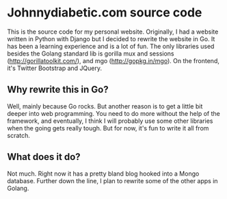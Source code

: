 # Johnnydiabetic.com source code

This is the source code for my personal website. Originally, I had a website written in Python with Django
but I decided to rewrite the website in Go. It has been a learning experience and is a lot of fun.
The only libraries used besides the Golang standard lib is gorilla mux and sessions (http://gorillatoolkit.com/), and 
mgo (http://gopkg.in/mgo). On the frontend, it's Twitter Bootstrap and JQuery.

## Why rewrite this in Go?
Well, mainly because Go rocks. But another reason is to get a little bit deeper into web programming. You
need to do more without the help of the framework, and eventually, I think I will probably use some other 
libraries when the going gets really tough. But for now, it's fun to write it all from scratch.

## What does it do?
Not much. Right now it has a pretty bland blog hooked into a Mongo database. Further down the line, I plan to
rewrite some of the other apps in Golang.

